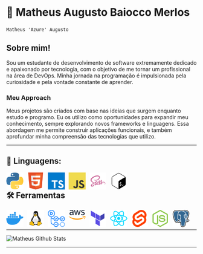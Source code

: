 # 🌃 Matheus Augusto Baiocco Merlos

`Matheus 'Azure' Augusto`

## Sobre mim!

Sou um estudante de desenvolvimento de software extremamente dedicado e apaixonado por tecnologia, com o objetivo de me tornar um profissional na área de DevOps. Minha jornada na programação é impulsionada pela curiosidade e pela vontade constante de aprender.

### Meu Approach

Meus projetos são criados com base nas ideias que surgem enquanto estudo e programo. Eu os utilizo como oportunidades para expandir meu conhecimento, sempre explorando novos frameworks e linguagens. Essa abordagem me permite construir aplicações funcionais, e também aprofundar minha compreensão das tecnologias que utilizo.

<hr/>

<h2 style="align: center";>🌙 Linguagens:</h2>


<div style="text-align: center;">
    <img align="left" alt="Python3" width="45px" style="padding-right:10px;" src="img/python-icon.svg">
    <img align="left" alt="HTML5" width="45px" style="padding-right:10px;" src="img/html5-icon.svg">
    <img align="left" alt="TypeScript" width="45px" style="padding-right:10px;" src="img/typescript-icon.svg">
    <img align="left" alt="JavaScript" width="45px" style="padding-right:10px;" src="img/javascript-icon.svg">
    <img align="left" alt="SASS" width="45px" style="padding-right:10px;" src="img/sass-icon.svg">
    <img align="left" alt="BASH" width="45px" style="padding-right:10px;" src="img/bash-icon.svg">
</div>
<br />

<h2 style="align: center";>🛠️ Ferramentas</h2>

<div style="text-align: center;">
    <img align="left" alt="Docker" width="45px" style="padding-right:10px;" src="img/docker-icon.svg">
    <img align="left" alt="Linux" width="45px" style="padding-right:10px;" src="img/linux-icon.svg">
    <img align="left" alt="Github Actions" width="45px" style="padding-right:10px;" src="img/github-actions-icon.svg">
    <img align="left" alt="AWS" width="45px" style="padding-right:10px;" src="img/aws-icon.svg">
    <img align="left" alt="Terraform" width="45px" style="padding-right:10px;" src="img/terraform-icon.svg">
    <img align="left" alt="React.js" width="45px" style="padding-right:10px;" src="img/react-icon.svg">
    <img align="left" alt="Svelte" width="45px" style="padding-right:10px;" src="img/svelte-icon.svg">
    <img align="left" alt="Node.js" width="45px" style="padding-right:10px;" src="img/nodejs-icon.svg">
    <img align="left" alt="PostgreSQL" width="45px" style="padding-right:10px;" src="img/postgresql-icon.svg">
</div>

#
<br />

<hr/>

![Matheus Github Stats](https://github-readme-stats.vercel.app/api?username=matheus-merlos&show_icons=true&theme=radical)

<hr/>
